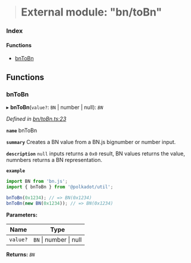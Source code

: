 > # External module: "bn/toBn"

### Index

#### Functions

* [bnToBn](_bn_tobn_.md#bntobn)

## Functions

###  bnToBn

▸ **bnToBn**(`value?`: `BN` | number | null): *`BN`*

*Defined in [bn/toBn.ts:23](https://github.com/polkadot-js/common/blob/6c79462/packages/util/src/bn/toBn.ts#L23)*

**`name`** bnToBn

**`summary`** Creates a BN value from a BN.js bignumber or number input.

**`description`** 
`null` inputs returns a `0x0` result, BN values returns the value, numnbers returns a BN representation.

**`example`** 
<BR>

```javascript
import BN from 'bn.js';
import { bnToBn } from '@polkadot/util';

bnToBn(0x1234); // => BN(0x1234)
bnToBn(new BN(0x1234)); // => BN(0x1234)
```

**Parameters:**

Name | Type |
------ | ------ |
`value?` | `BN` \| number \| null |

**Returns:** *`BN`*